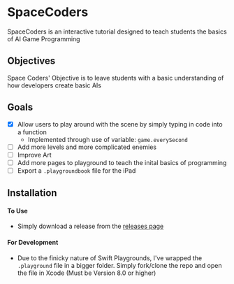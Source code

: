 # SpaceCoders


SpaceCoders is an interactive tutorial designed to teach students the basics of AI Game Programming

## Objectives

Space Coders' Objective is to leave students with a basic understanding of how developers create basic AIs

## Goals

- [X] Allow users to play around with the scene by simply typing in code into a function
	-  Implemented through use of variable: ```game.everySecond```	
- [ ] Add more levels and more complicated enemies
- [ ] Improve Art
- [ ] Add more pages to playground to teach the inital basics of programming
- [ ] Export a ```.playgroundbook``` file for the iPad

## Installation

#### To Use

- Simply download a release from the [releases page]()

#### For Development

- Due to the finicky nature of Swift Playgrounds, I've wrapped the ```.playground``` file in a bigger folder. Simply fork/clone the repo and open the file in Xcode (Must be Version 8.0 or higher)